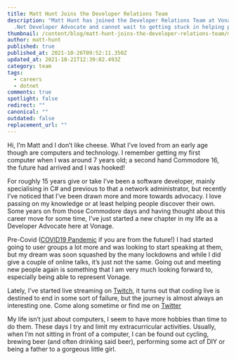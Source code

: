 ```yaml
---
title: Matt Hunt Joins the Developer Relations Team
description: "Matt Hunt has joined the Developer Relations Team at Vonage as Sr
  .Net Developer Advocate and cannot wait to getting stuck in helping people "
thumbnail: /content/blog/matt-hunt-joins-the-developer-relations-team/matt-hunt.png
author: matt-hunt
published: true
published_at: 2021-10-26T09:52:11.350Z
updated_at: 2021-10-21T12:39:02.493Z
category: team
tags:
  - careers
  - dotnet
comments: true
spotlight: false
redirect: ""
canonical: ""
outdated: false
replacement_url: ""
---
```

Hi, I’m Matt and I don’t like cheese. What I’ve loved from an early age though are computers and technology. I remember getting my first computer when I was around 7 years old; a second hand Commodore 16, the future had arrived and I was hooked!

For roughly 15 years give or take I’ve been a software developer, mainly specialising in C# and previous to that a network administrator, but recently I’ve noticed that I’ve been drawn more and more towards advocacy. I love passing on my knowledge or at least helping people discover their own. Some years on from those Commodore days and having thought about this career move for some time, I’ve just started a new chapter in my life as a Developer Advocate here at Vonage.

Pre-Covid ([COVID19 Pandemic](https://en.wikipedia.org/wiki/COVID-19_pandemic) if you are from the future!) I had started going to user groups a lot more and was looking to start speaking at them, but my dream was soon squashed by the many lockdowns and while I did give a couple of online talks, it’s just not the same. Going out and meeting new people again is something that I am very much looking forward to, especially being able to represent Vonage.

Lately, I’ve started live streaming on [Twitch](https://twitch.com/doesdotnet), it turns out that coding live is destined to end in some sort of failure, but the journey is almost always an interesting one. Come along sometime or find me on [Twitter](https://twitter.com/doesdotnet)

My life isn’t just about computers, I seem to have more hobbies than time to do them. These days I try and limit my extracurricular activities. Usually, when I’m not sitting in front of a computer, I can be found out cycling, brewing beer (and often drinking said beer), performing some act of DIY or being a father to a gorgeous little girl.